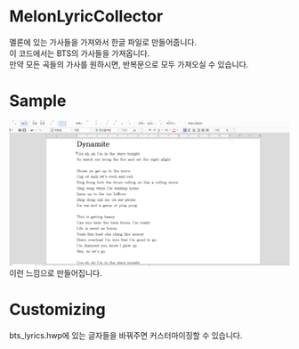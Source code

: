 # MelonLyricCollector
멜론에 있는 가사들을 가져와서 한글 파일로 만들어줍니다.<br>
이 코드에서는 BTS의 가사들을 가져옵니다.<br>
만약 모든 곡들의 가사를 원하시면, 반복문으로 모두 가져오실 수 있습니다.

# Sample
![sample](./sample.png)
이런 느낌으로 만들어집니다.

# Customizing
bts_lyrics.hwp에 있는 글자들을 바꿔주면 커스터마이징할 수 있습니다.
